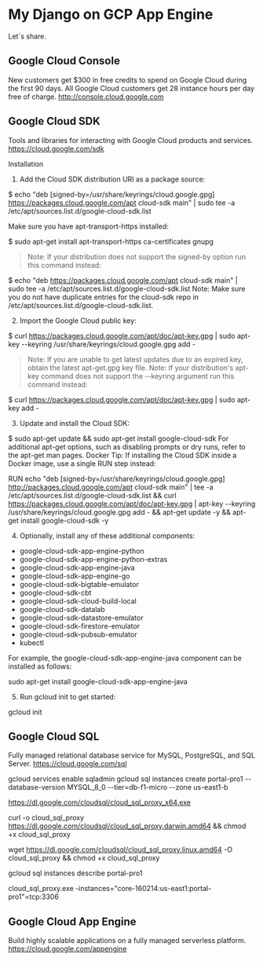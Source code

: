 My Django on GCP App Engine
======================
Let´s share.

Google Cloud Console
--------------------
New customers get $300 in free credits to spend on Google Cloud during the first 90 days. All Google Cloud customers get 28 instance hours per day free of charge. http://console.cloud.google.com

Google Cloud SDK
----------------
Tools and libraries for interacting with Google Cloud products and services. https://cloud.google.com/sdk

Installation
1. Add the Cloud SDK distribution URI as a package source:

$ echo "deb [signed-by=/usr/share/keyrings/cloud.google.gpg] https://packages.cloud.google.com/apt cloud-sdk main" | sudo tee -a /etc/apt/sources.list.d/google-cloud-sdk.list

Make sure you have apt-transport-https installed:

$ sudo apt-get install apt-transport-https ca-certificates gnupg
> Note: If your distribution does not support the signed-by option run this command instead:

$ echo "deb https://packages.cloud.google.com/apt cloud-sdk main" | sudo tee -a /etc/apt/sources.list.d/google-cloud-sdk.list
Note: Make sure you do not have duplicate entries for the cloud-sdk repo in /etc/apt/sources.list.d/google-cloud-sdk.list.


2. Import the Google Cloud public key:

$ curl https://packages.cloud.google.com/apt/doc/apt-key.gpg | sudo apt-key --keyring /usr/share/keyrings/cloud.google.gpg add -
> Note: If you are unable to get latest updates due to an expired key, obtain the latest apt-get.gpg key file.
> Note: If your distribution's apt-key command does not support the --keyring argument run this command instead:

$ curl https://packages.cloud.google.com/apt/doc/apt-key.gpg | sudo apt-key add -


3. Update and install the Cloud SDK:

$ sudo apt-get update && sudo apt-get install google-cloud-sdk
For additional apt-get options, such as disabling prompts or dry runs, refer to the apt-get man pages.
Docker Tip: If installing the Cloud SDK inside a Docker image, use a single RUN step instead:


RUN echo "deb [signed-by=/usr/share/keyrings/cloud.google.gpg] http://packages.cloud.google.com/apt cloud-sdk main" | tee -a /etc/apt/sources.list.d/google-cloud-sdk.list && curl https://packages.cloud.google.com/apt/doc/apt-key.gpg | apt-key --keyring /usr/share/keyrings/cloud.google.gpg  add - && apt-get update -y && apt-get install google-cloud-sdk -y


4. Optionally, install any of these additional components:
- google-cloud-sdk-app-engine-python
- google-cloud-sdk-app-engine-python-extras
- google-cloud-sdk-app-engine-java
- google-cloud-sdk-app-engine-go
- google-cloud-sdk-bigtable-emulator
- google-cloud-sdk-cbt
- google-cloud-sdk-cloud-build-local
- google-cloud-sdk-datalab
- google-cloud-sdk-datastore-emulator
- google-cloud-sdk-firestore-emulator
- google-cloud-sdk-pubsub-emulator
- kubectl

For example, the google-cloud-sdk-app-engine-java component can be installed as follows:

sudo apt-get install google-cloud-sdk-app-engine-java


5. Run gcloud init to get started:

gcloud init

Google Cloud SQL
----------------
Fully managed relational database service for MySQL, PostgreSQL, and SQL Server. https://cloud.google.com/sql


gcloud services enable sqladmin
gcloud sql instances create portal-pro1 --database-version MYSQL_8_0 --tier=db-f1-micro --zone us-east1-b


https://dl.google.com/cloudsql/cloud_sql_proxy_x64.exe

curl -o cloud_sql_proxy https://dl.google.com/cloudsql/cloud_sql_proxy.darwin.amd64 && chmod +x cloud_sql_proxy

wget https://dl.google.com/cloudsql/cloud_sql_proxy.linux.amd64 -O cloud_sql_proxy && chmod +x cloud_sql_proxy

gcloud sql instances describe portal-pro1

cloud_sql_proxy.exe -instances="core-160214:us-east1:portal-pro1"=tcp:3306

Google Cloud App Engine
----------------------- 
Build highly scalable applications on a fully managed serverless platform. https://cloud.google.com/appengine
